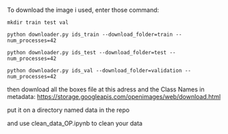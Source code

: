 To download the image i used, enter those command:
```
mkdir train test val

python downloader.py ids_train --download_folder=train --num_processes=42

python downloader.py ids_test --download_folder=test --num_processes=42

python downloader.py ids_val --download_folder=validation --num_processes=42
```
then download all the boxes file at this adress and the Class Names in metadata:
https://storage.googleapis.com/openimages/web/download.html

put it on a directory named data in the repo

and use clean_data_OP.ipynb to clean your data